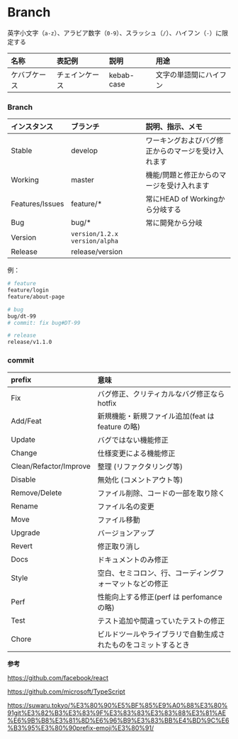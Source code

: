 # Branch

英字小文字（`a-z`）、アラビア数字（`0-9`）、スラッシュ（`/`）、ハイフン（`-`）に限定する

|名称|表記例|説明|用途|
|:--|:--|:--|:--|
|ケバブケース|チェインケース|kebab-case|文字の単語間にハイフン|

### Branch

|インスタンス|ブランチ|説明、指示、メモ|
|:--|:--|:--|
|Stable|develop|ワーキングおよびバグ修正からのマージを受け入れます|
|Working|master|機能/問題と修正からのマージを受け入れます|
|Features/Issues|feature/*|常にHEAD of Workingから分岐する|
|Bug|bug/*|常に開発から分岐|
|Version|`version/1.2.x` `version/alpha`||
|Release|release/version||

例：

```bash
# feature
feature/login
feature/about-page

# bug
bug/dt-99
# commit: fix bug#DT-99

# release
release/v1.1.0
```

### commit

|prefix|意味|
|:--|:--|
|Fix|バグ修正、クリティカルなバグ修正なら hotfix|
|Add/Feat|新規機能・新規ファイル追加(feat は feature の略)|
|Update|バグではない機能修正|
|Change|仕様変更による機能修正|
|Clean/Refactor/Improve|整理 (リファクタリング等)|
|Disable|無効化 (コメントアウト等)|
|Remove/Delete|ファイル削除、コードの一部を取り除く|
|Rename|ファイル名の変更|
|Move|ファイル移動|
|Upgrade|バージョンアップ|
|Revert|修正取り消し|
|Docs|ドキュメントのみ修正|
|Style|空白、セミコロン、行、コーディングフォーマットなどの修正|
|Perf|性能向上する修正(perf は perfomance の略)|
|Test|テスト追加や間違っていたテストの修正|
|Chore|ビルドツールやライブラリで自動生成されたものをコミットするとき|

**参考**

https://github.com/facebook/react

https://github.com/microsoft/TypeScript

https://suwaru.tokyo/%E3%80%90%E5%BF%85%E9%A0%88%E3%80%91git%E3%82%B3%E3%83%9F%E3%83%83%E3%83%88%E3%81%AE%E6%9B%B8%E3%81%8D%E6%96%B9%E3%83%BB%E4%BD%9C%E6%B3%95%E3%80%90prefix-emoji%E3%80%91/